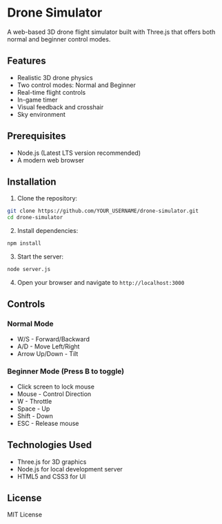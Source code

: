 # Drone Simulator

A web-based 3D drone flight simulator built with Three.js that offers both normal and beginner control modes.

## Features

- Realistic 3D drone physics
- Two control modes: Normal and Beginner
- Real-time flight controls
- In-game timer
- Visual feedback and crosshair
- Sky environment

## Prerequisites

- Node.js (Latest LTS version recommended)
- A modern web browser

## Installation

1. Clone the repository:
```bash
git clone https://github.com/YOUR_USERNAME/drone-simulator.git
cd drone-simulator
```

2. Install dependencies:
```bash
npm install
```

3. Start the server:
```bash
node server.js
```

4. Open your browser and navigate to `http://localhost:3000`

## Controls

### Normal Mode
- W/S - Forward/Backward
- A/D - Move Left/Right
- Arrow Up/Down - Tilt

### Beginner Mode (Press B to toggle)
- Click screen to lock mouse
- Mouse - Control Direction
- W - Throttle
- Space - Up
- Shift - Down
- ESC - Release mouse

## Technologies Used

- Three.js for 3D graphics
- Node.js for local development server
- HTML5 and CSS3 for UI

## License

MIT License 